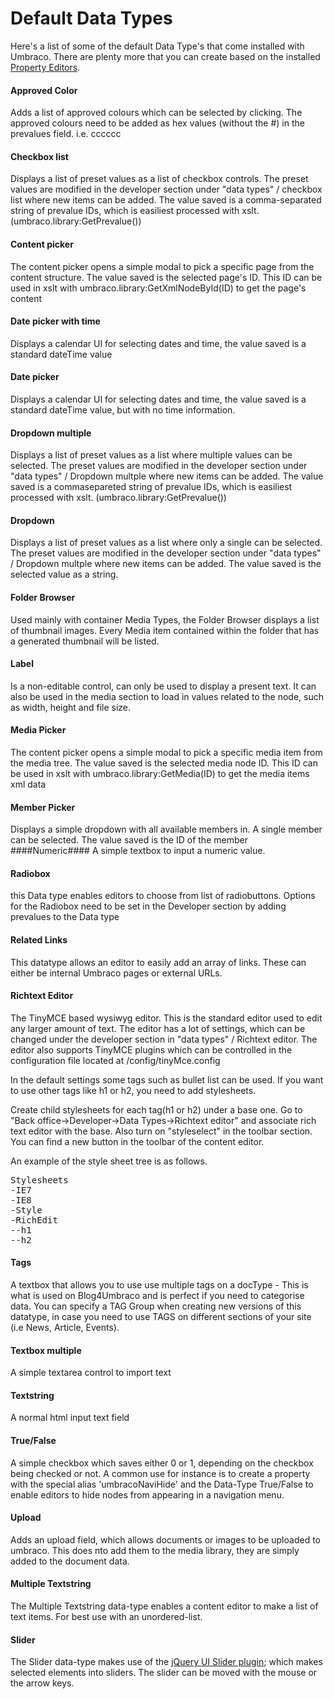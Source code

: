 # Default Data Types #

Here's a list of some of the default Data Type's that come installed with Umbraco. There are plenty more that you can create based on the installed [Property Editors](../../Backoffice/Property-Editors/).

#### Approved Color ####
Adds a list of approved colours which can be selected by clicking. The approved colours need to be added
as hex values (without the #) in the prevalues field. i.e. cccccc
#### Checkbox list ####
Displays a list of preset values as a list of checkbox controls. The preset values are modified in the developer
section under "data types" / checkbox list where new items can be added. The value saved is a comma-separated
string of prevalue IDs, which is easiliest processed with xslt. (umbraco.library:GetPrevalue())
#### Content picker ####
The content picker opens a simple modal to pick a specific page from the content structure.
The value saved is the selected page's ID. This ID can be used in xslt with umbraco.library:GetXmlNodeById(ID)
to get the page's content
#### Date picker with time ####
Displays a calendar UI for selecting dates and time, the value saved is a standard dateTime value
#### Date picker ####
Displays a calendar UI for selecting dates and time, the value saved is a standard dateTime value,
but with no time information.
#### Dropdown multiple ####
Displays a list of preset values as a list where multiple values can be selected. The preset values are
modified in the developer section under "data types" / Dropdown multple where new items can be added.
The value saved is a commasepareted string of prevalue IDs, which is easiliest processed with xslt.
(umbraco.library:GetPrevalue())
#### Dropdown ####
Displays a list of preset values as a list where only a single can be selected.
The preset values are modified in the developer section under "data types" / Dropdown multple where
new items can be added. The value saved is the selected value as a string.
#### Folder Browser ####
Used mainly with container Media Types, the Folder Browser displays a list of thumbnail images. Every Media item contained within the folder that has a generated thumbnail will be listed.
#### Label ####
Is a non-editable control, can only be used to display a present text. It can also be used in the
media section to load in values related to the node, such as width, height and file size.
#### Media Picker ####
The content picker opens a simple modal to pick a specific media item from the media tree.
The value saved is the selected media node ID. This ID can be used in xslt with
umbraco.library:GetMedia(ID) to get the media items xml data
#### Member Picker ####
Displays a simple dropdown with all available members in. A single member can be selected.
The value saved is the ID of the member
####Numeric####
A simple textbox to input a numeric value.
#### Radiobox ####
this Data type enables editors to choose from list of radiobuttons. Options for the Radiobox need to be set in the Developer section by adding prevalues to the Data type
#### Related Links ####
This datatype allows an editor to easily add an array of links. These can either be internal Umbraco pages or external URLs.
#### Richtext Editor ####
The TinyMCE based wysiwyg editor. This is the standard editor used to edit any larger amount of text. The editor has a lot of settings, which can be changed under the developer section in "data types" / Richtext editor. The editor also supports TinyMCE plugins which can be controlled in the configuration file located at /config/tinyMce.config

In the default settings some tags such as bullet list can be used. If you want to use other tags like h1 or h2, you need to add stylesheets.

Create child stylesheets for each tag(h1 or h2) under a base one.
Go to "Back office->Developer->Data Types->Richtext editor" and associate rich text editor with the base.
Also turn on "styleselect" in the toolbar section.
You can find a new button in the toolbar of the content editor.

An example of the style sheet tree is as follows.

<pre>
Stylesheets
-IE7
-IE8
-Style
-RichEdit
--h1
--h2
</pre>

#### Tags ####
A textbox that allows you to use use multiple tags on a docType - This is what is used on Blog4Umbraco and is perfect if you need to categorise data.  You can specify a TAG Group when creating new versions of this datatype, in case you need to use TAGS on different sections of your site (i.e  News, Article, Events).
#### Textbox multiple ####
A simple textarea control to import text
#### Textstring ####
A normal html input text field
#### True/False ####
A simple checkbox which saves either 0 or 1, depending on the checkbox being checked or not. A common use for instance is to create a property with the special alias 'umbracoNaviHide' and the Data-Type True/False to enable editors to hide nodes from appearing in a navigation menu.
#### Upload ####
Adds an upload field, which allows documents or images to be uploaded to umbraco. This does nto add them to the media library, they are simply added to the document data.
#### Multiple Textstring ####
The Multiple Textstring data-type enables a content editor to make a list of text items. For best use with an unordered-list.
#### Slider ####
The Slider data-type makes use of the [jQuery UI Slider plugin](http://api.jqueryui.com/slider/); which makes selected elements into sliders. The slider can be moved with the mouse or the arrow keys.
